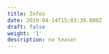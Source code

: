 ```yaml
---
title: Infos
date: 2019-04-14T15:03:39.000Z
draft: false
weight: '1'
description: no teaser
---
```


